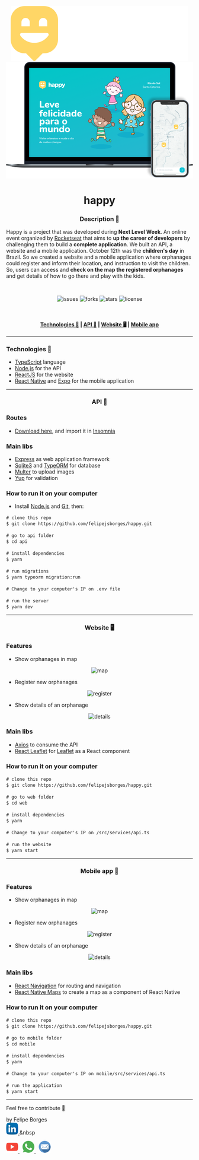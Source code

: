 <div align="center">
	<img alt="Happy Logo" src=".github/logo.svg" />
	<img src="/.github/banner.png" alt="banner" />
</div>

<div align="center">
	<h1>happy</h1>
</div>

<div align="center">
	<h3>Description 🚪</h3>
</div>
  
Happy is a project that was developed during **Next Level Week**. An online event organized by [Rocketseat](https://rocketseat.com.br/) that aims to **up the career of developers** by challenging them to build a **complete application**. We built an API, a website and a mobile application. October 12th was the **children's day** in Brazil. So we created a website and a mobile application where orphanages could register and inform their location, and instruction to visit the children. So, users can access and **check on the map the registered orphanages** and get details of how to go there and play with the kids.

<br>

<p align="center">  
	<img alt="issues" src="https://img.shields.io/github/issues/felipejsborges/happy">
	<img alt="forks" src="https://img.shields.io/github/forks/felipejsborges/happy">
	<img alt="stars" src="https://img.shields.io/github/stars/felipejsborges/happy">
	<img alt="license" src="https://img.shields.io/github/license/felipejsborges/happy">
	<!-- version, status da build, status dos testes -->
</p>

<br>

<h4 align="center">   
	<a href="#technologies-">Technologies 🚀</a>		|    
  <a href="#api-">API 📡</a>		|    
	<a href="#website-">Website 🖥️</a>		|    
	<a href="#mobile-app-">Mobile app</a>
</h4>

<hr>

<h3>Technologies 🚀</h3>

- [TypeScript](https://www.typescriptlang.org/docs/home.html) language
- [Node.js](https://nodejs.org/en/docs/) for the API
- [ReactJS](https://reactjs.org/docs/getting-started.html) for the website
- [React Native](https://reactnative.dev/docs/getting-started) and [Expo](https://docs.expo.io/) for the mobile application

<hr>

<div align="center">
	<h3>API 📡</h3>
</div>

<h3>Routes</h3>

- [Download here](https://drive.google.com/file/d/1zpwo4oeFFc7hIjl6sJ_3sssnO63IPDjs/view?usp=sharing), and import it in [Insomnia](https://insomnia.rest/)

<h3>Main libs</h3>

- [Express](https://expressjs.com/) as web application framework
- [Sqlite3](https://www.sqlite.org/docs.html) and [TypeORM](https://typeorm.io/) for database
- [Multer](https://www.npmjs.com/package/multer) to upload images
- [Yup](https://www.npmjs.com/package/yup) for validation

<h3>How to run it on your computer</h3>

- Install [Node.js](https://nodejs.org/en/download/) and [Git](https://git-scm.com/book/en/v2/Getting-Started-Installing-Git), then:

```
# clone this repo
$ git clone https://github.com/felipejsborges/happy.git

# go to api folder
$ cd api

# install dependencies
$ yarn

# run migrations
$ yarn typeorm migration:run

# Change to your computer's IP on .env file

# run the server
$ yarn dev
```
<hr>

<div align="center">
	<h3>Website 🖥️</h3>
</div>

<h3>Features</h3>

- Show orphanages in map

<div align="center">
	<img src="/.github/map.gif" alt="map" style="max-width:100%"/>
</div>

- Register new orphanages

<div align="center">
	<img src="/.github/register.gif" alt="register" style="max-width:100%"/>
</div>

- Show details of an orphanage

<div align="center">
	<img src="/.github/details.gif" alt="details" style="max-width:100%"/>
</div>

<h3>Main libs</h3>
 
- [Axios](https://github.com/axios/axios) to consume the API
- [React Leaflet](https://react-leaflet.js.org/docs/en/intro) for [Leaflet](https://leafletjs.com/reference-1.6.0.html) as a React component

<h3>How to run it on your computer</h3>
 
```
# clone this repo
$ git clone https://github.com/felipejsborges/happy.git

# go to web folder
$ cd web

# install dependencies
$ yarn

# Change to your computer's IP on /src/services/api.ts

# run the website
$ yarn start
```
<hr>

<div align="center">
	<h3>Mobile app 📱</h3>
</div>

<h3>Features</h3>

- Show orphanages in map

<div align="center">
	<img src="/.github/map.gif" alt="map" style="max-width:100%"/>
</div>

- Register new orphanages

<div align="center">
	<img src="/.github/register.gif" alt="register" style="max-width:100%"/>
</div>

- Show details of an orphanage

<div align="center">
	<img src="/.github/details.gif" alt="details" style="max-width:100%"/>
</div>

<h3>Main libs</h3>

- [React Navigation](https://reactnavigation.org/docs/getting-started/) for routing and navigation
- [React Native Maps](https://github.com/react-native-community/react-native-maps) to create a map as a component of React Native

<h3>How to run it on your computer</h3>

```
# clone this repo
$ git clone https://github.com/felipejsborges/happy.git

# go to mobile folder
$ cd mobile

# install dependencies
$ yarn

# Change to your computer's IP on mobile/src/services/api.ts

# run the application
$ yarn start
```

<hr>

<span>Feel free to contribute 💪</span>

by Felipe Borges<br>
<a href="https://www.linkedin.com/in/felipejsborges">
	<img width="32px" src="https://github.com/felipejsborges/felipejsborges/blob/master/assets/linkedin.svg" alt="LinkedIn">
</a>&nbsp

<a href="https://www.youtube.com/channel/UC6tN_loxPGOP30LWNbJM7rg">
	<img width="32px" src="https://github.com/felipejsborges/felipejsborges/blob/master/assets/youtube.svg" alt="YouTube">
</a>&nbsp

<a href="https://wa.me/+55012996477129">
	<img width="32px" src="https://github.com/felipejsborges/felipejsborges/blob/master/assets/whatsapp.svg" alt="WhatsApp">
</a>&nbsp

<a href="mailto:felipejsborges@outlook.com">
	<img width="32px" src="https://github.com/felipejsborges/felipejsborges/blob/master/assets/mail.svg" alt="E-mail">
</a>
